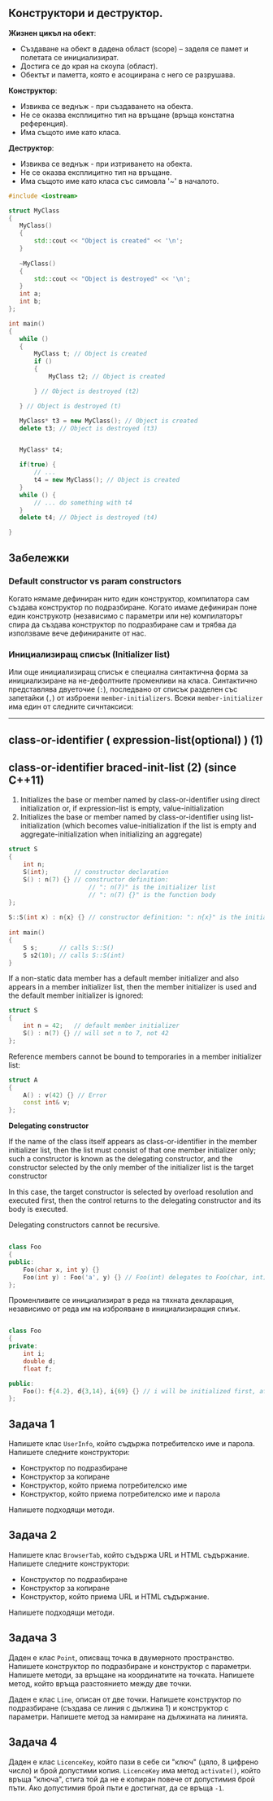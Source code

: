 ## Конструктори и деструктор.

**Жизнен цикъл на обект**:
 - Създаване на обект в дадена област (scope) – заделя се памет и полетата се инициализират.
 - Достига се до края на скоупа (област).
 - Обектът и паметта, която е асоциирана с него се разрушава.

**Конструктор**:
 - Извиква се веднъж - при създаването на обекта.
 - Не се оказва експлицитно тип на връщане (връща констатна референция).
 - Има същото име като класа.
 
 **Деструктор**:
 - Извиква се веднъж - при изтриването на обекта.
 - Не се оказва експлицитно тип на връщане.
 - Има същото име като класа със симовла '~' в началото.

 ```c++
#include <iostream>

struct MyClass 
{
    MyClass()
    {
        std::cout << "Object is created" << '\n';
    }
    
    ~MyClass()
    {
        std::cout << "Object is destroyed" << '\n';
    }
    int a;
    int b;
};

int main()
{
	while ()
	{
		MyClass t; // Object is created 
		if ()
		{
			MyClass t2; // Object is created 

		} // Object is destroyed (t2)

	} // Object is destroyed (t)

    MyClass* t3 = new MyClass(); // Object is created 
    delete t3; // Object is destroyed (t3)


    MyClass* t4;

    if(true) {
        // ...
        t4 = new MyClass(); // Object is created 
    }
    while () {
        // ... do something with t4
    }
    delete t4; // Object is destroyed (t4)

}
```
## Забележки

### Default constructor vs param constructors
Когато нямаме дефиниран нито един конструктор, компилатора сам създава конструктор по подразбиране. Когато имаме дефиниран поне един конструкотр (независимо с параметри или не) компилаторът спира да създава конструктор по подразбиране сам и трябва да използваме вече дефинираните от нас.

### Инициализиращ списък (Initializer list)
Или още инициализиращ списък е специална синтактична форма за инициализиране на не-дефолтните променливи на класа. Синтактично представлява двуеточие (`:`), последвано от списък разделен със запетайки (`,`) от изброени `member-initializers`.
Всеки `member-initializer` има един от следните сичнтаксиси:

---
class-or-identifier ( expression-list(optional) )	(1)	
---
class-or-identifier braced-init-list	(2)	(since C++11)
---

1) Initializes the base or member named by class-or-identifier using direct initialization or, if expression-list is empty, value-initialization
2) Initializes the base or member named by class-or-identifier using list-initialization (which becomes value-initialization if the list is empty and aggregate-initialization when initializing an aggregate)

```c++
struct S
{
    int n;
    S(int);       // constructor declaration
    S() : n(7) {} // constructor definition:
                      // ": n(7)" is the initializer list
                      // ": n(7) {}" is the function body
};
 
S::S(int x) : n{x} {} // constructor definition: ": n{x}" is the initializer list
 
int main()
{
    S s;      // calls S::S()
    S s2(10); // calls S::S(int)
}
```
If a non-static data member has a default member initializer and also appears in a member initializer list, then the member initializer is used and the default member initializer is ignored:
```c++
struct S
{
    int n = 42;   // default member initializer
    S() : n(7) {} // will set n to 7, not 42
};
```
Reference members cannot be bound to temporaries in a member initializer list:

```c++
struct A
{
    A() : v(42) {} // Error
    const int& v;
};
```

**Delegating constructor**

If the name of the class itself appears as class-or-identifier in the member initializer list, then the list must consist of that one member initializer only; such a constructor is known as the delegating constructor, and the constructor selected by the only member of the initializer list is the target constructor

In this case, the target constructor is selected by overload resolution and executed first, then the control returns to the delegating constructor and its body is executed.

Delegating constructors cannot be recursive.
```c++

class Foo
{
public: 
    Foo(char x, int y) {}
    Foo(int y) : Foo('a', y) {} // Foo(int) delegates to Foo(char, int)
};
```

Променливите се инициализират в реда на тяхната декларация, независимо от реда им на изброяване в инициализиращия спиък.
```c++

class Foo
{
private:
    int i;
    double d;
    float f;

public: 
    Foo(): f{4.2}, d{3,14}, i{69} {} // i will be initialized first, after that d and lastly f
};
```


## Задача 1

Напишете клас `UserInfo`, който съдържа потребителско име и парола. Напишете следните конструктори:

- Конструктор по подразбиране
- Конструктор за копиране
- Конструктор, който приема потребителско име
- Конструктор, който приема потребителско име и парола

Напишете подходящи методи.

## Задача 2

Напишете клас `BrowserTab`, който съдържа URL и HTML съдържание. Напишете следните конструктори:

- Конструктор по подразбиране
- Конструктор за копиране
- Конструктор, който приема URL и HTML съдържание.

Напишете подходящи методи.

## Задача 3

Даден е клас `Point`, описващ точка в двумерното пространство. Напишете конструктор по подразбиране и конструктор с параметри. Напишете методи, за връщане на координатите на точката. Напишете метод, който връща разстоянието между две точки.

Даден е клас `Line`, описан от две точки. Напишете конструктор по подразбиране (създава се линия с дължина 1) и конструктор с параметри. Напишете метод за намиране на дължината на линията. 

## Задача 4

Даден е клас `LicenceKey`, който пази в себе си "ключ" (цяло, 8 цифрено число) и брой допустими копия. `LicenceKey` има метод `activate()`, който връща "ключа", стига той да не е копиран повече от допустимия брой пъти. Ако допустимия брой пъти е достигнат, да се връща `-1`. 